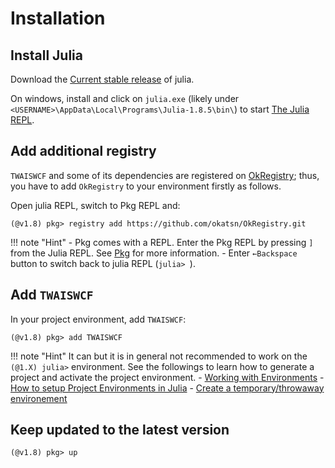 
# Installation

## Install Julia

Download the [Current stable release](https://julialang.org/downloads/#current_stable_release) of julia.

On windows, install and click on `julia.exe` (likely under `<USERNAME>\AppData\Local\Programs\Julia-1.8.5\bin\`) to start [The Julia REPL](https://docs.julialang.org/en/v1/stdlib/REPL/).

## Add additional registry 

`TWAISWCF` and some of its dependencies are registered on [OkRegistry](https://github.com/okatsn/OkRegistry); thus, you have to add `OkRegistry` to your environment firstly as follows. 

Open julia REPL, switch to Pkg REPL and:

```julia-repl
(@v1.8) pkg> registry add https://github.com/okatsn/OkRegistry.git
```

!!! note "Hint"
    - Pkg comes with a REPL. Enter the Pkg REPL by pressing `]` from the Julia REPL. See [Pkg](https://docs.julialang.org/en/v1/stdlib/Pkg/) for more information.
    - Enter `←Backspace` button to switch back to julia REPL (`julia> `).



## Add `TWAISWCF`
In your project environment, add `TWAISWCF`:

```julia-repl
(@v1.8) pkg> add TWAISWCF
```

!!! note "Hint"
    It can but it is in general not recommended to work on the `(@1.X) julia>` environment. See the followings to learn how to generate a project and activate the project environment.
    - [Working with Environments](https://pkgdocs.julialang.org/v1/environments/)
    - [How to setup Project Environments in Julia](https://towardsdatascience.com/how-to-setup-project-environments-in-julia-ec8ae73afe9c)
    - [Create a temporary/throwaway environement](https://stackoverflow.com/questions/66897756/with-julia-is-there-a-way-to-create-a-test-temporary-throwaway-environement)

## Keep updated to the latest version

```julia-repl
(@v1.8) pkg> up
```




